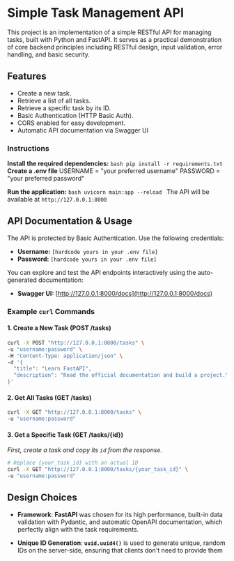 # Simple Task Management API

This project is an implementation of a simple RESTful API for managing tasks, built with Python and FastAPI. It serves as a practical demonstration of core backend principles including RESTful design, input validation, error handling, and basic security.

## Features

- Create a new task.
- Retrieve a list of all tasks.
- Retrieve a specific task by its ID.
- Basic Authentication (HTTP Basic Auth).
- CORS enabled for easy development.
- Automatic API documentation via Swagger UI

### Instructions

**Install the required dependencies:**
    ```bash
    pip install -r requirements.txt
    ```
**Create a .env file**
    USERNAME = "your preferred username"
    PASSWORD = "your preferred password"

**Run the application:**
    ```bash
    uvicorn main:app --reload
    ```
    The API will be available at `http://127.0.0.1:8000`

## API Documentation & Usage

The API is protected by Basic Authentication. Use the following credentials:
- **Username:** `[hardcode yours in your .env file]`
- **Password:** `[hardcode yours in your .env file]`

You can explore and test the API endpoints interactively using the auto-generated documentation:
- **Swagger UI:** [http://127.0.0.1:8000/docs](http://127.0.0.1:8000/docs)


### Example `curl` Commands

#### 1. Create a New Task (POST /tasks)
```bash
curl -X POST "http://127.0.0.1:8000/tasks" \
-u "username:password" \
-H "Content-Type: application/json" \
-d '{
  "title": "Learn FastAPI",
  "description": "Read the official documentation and build a project."
}'
```

#### 2. Get All Tasks (GET /tasks)
```bash
curl -X GET "http://127.0.0.1:8000/tasks" \
-u "username:password"
```

#### 3. Get a Specific Task (GET /tasks/{id})
*First, create a task and copy its `id` from the response.*
```bash
# Replace {your_task_id} with an actual ID
curl -X GET "http://127.0.0.1:8000/tasks/{your_task_id}" \
-u "username:password"
```

## Design Choices
- **Framework**: **FastAPI** was chosen for its high performance, built-in data validation with Pydantic, and automatic OpenAPI documentation, which perfectly align with the task requirements.

- **Unique ID Generation**: **`uuid.uuid4()`** is used to generate unique, random IDs on the server-side, ensuring that clients don't need to provide them
